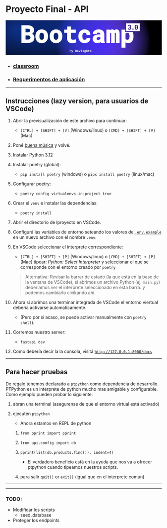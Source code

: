 # Proyecto Final - API

![banner](README/bootcamp3.png)

- ### [classroom](https://classroom.google.com/c/Njk3OTE0NjEwMDI2)
- ### [Requerimentos de aplicación](README/AppRequirements.md)

---

## Instrucciones (lazy version, para usuarios de VSCode)

1. Abrir la previsualización de este archivo para continuar:

   - `[CTRL] + [SHIFT] + [V]` (Windows/linux) o `[CMD] + [SHIFT] + [V]` (Mac)

1. Poné [buena música](https://youtu.be/n7_cjH8SlHI?si=JRRArISSHXEaiekr&t=530)
   y volvé.
1. [Instalar Python 3.12](https://www.python.org/downloads/)
1. Instalar poetry (global):

   - `pip install poetry` (windows) o `pipx install poetry` (linux/mac)

1. Configurar poetry:

   - `poetry config virtualenvs.in-project true`

1. Crear el `venv` e instalar las dependencias:

   - `poetry install`

1. Abrir el directorio de lproyecto en VSCode.
1. Configurá las variables de entorno seteando los valores de
   [`.env.example`](.env.example) en un nuevo archivo con el nombre `.env`.

1. En VSCode seleccionar el interprete correspondiente:

   - `[CTRL] + [SHIFT] + [P]` (Windows/linux) o `[CMD] + [SHIFT] + [P]` (Mac)
     tipear: _Python: Select Interpreter_ y seleccionar el que se corresponde con
     el entorno creado por `poetry`

   > Alternativa: Revisar la barrar de estado (la que está en la base de la
   > ventana de VSCode), si abrimos un archivo Python (ej. `main.py`) deberíamos ver
   > el interprete seleccionado en esta barra. y podemos cambiarlo clcikando ahí.

1. Ahora si abrimos una terminar integrada de VSCode el entorno viertual debería
   activarse automaticamente.

   - (Pero por si acaso, se puede activar manualmente
     con `poetry shell`).

1. Corremos nuestro server:

   - `fastapi dev`

1. Como debería decir la la consola, visitá
   [`http://127.0.0.1:8000/docs`](http://127.0.0.1:8000/docs)

---

## Para hacer pruebas

De regalo tenemos declarado a `ptpython` como dependencia de desarrollo. PTPython
es un interprete de python mucho mas amigable y configurable. Como ejemplo pueden
probar lo siguiente:

1. abran una terminal (asegurense de que el entorno virtual está activado)
1. ejecuten `ptpython`

   - Ahora estamos en REPL de python

   1. `from pprint import pprint`
   1. `from api.config import db`
   1. `pprint(list(db.products.find()), indent=4)`

      - El verdadero beneficio está en la ayuda que nos va a ofrecer ptpython cuando
        tipeamos nuestros scripts.

   1. para salir `quit()` or `exit()` (igual que en el interprete común)

---

---

### TODO:

- Modificar los scripts
  - seed_database
- Proteger los endpoints
